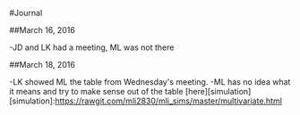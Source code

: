 #Journal

##March 16, 2016

-JD and LK had a meeting, ML was not there 

##March 18, 2016

-LK showed ML the table from Wednesday's meeting.
-ML has no idea what it means and try to make sense out of the table [here][simulation]
[simulation]:https://rawgit.com/mli2830/mli_sims/master/multivariate.html 